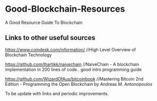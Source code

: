 # Good-Blockchain-Resources
A Good Resource Guide To Blockchain

## Links to other useful sources

https://www.coindesk.com/information/ //High Level Overview of Blockchain Technology

https://github.com/lhartikk/naivechain //NaiveChain - A blockchain implementation in 200 lines of code.. good intro programming guide

https://github.com/WizardOfAus/bitcoinbook //Mastering Bitcoin 2nd Edition - Programming the Open Blockchain by  Andreas M. Antonopoulos

To be update with links and periodic improvements.
